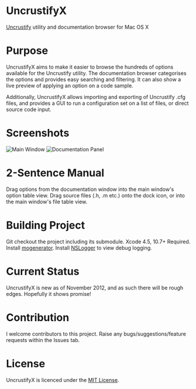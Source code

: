 UncrustifyX
===========

[Uncrustify](http://uncrustify.sourceforge.net) utility and documentation browser for Mac OS X
# Purpose
UncrustifyX aims to make it easier to browse the hundreds of options available for the Uncrustify utility. 
The documentation browser categorises the options and provides easy searching and filtering. It can also show a live preview of applying an option on a code sample. 

Additionally, UncrustifyX allows importing and exporting of Uncrustify .cfg files, and provides a GUI to run a configuration set on a list of files, or direct source code input.
# Screenshots
![Main Window](https://raw.github.com/ryanmaxwell/UncrustifyX/screenshots/MainWindow.png "Main Window")
![Documentation Panel](https://raw.github.com/ryanmaxwell/UncrustifyX/screenshots/DocumentationPanel.png "DocumentationPanel")
# 2-Sentence Manual
Drag options from the documentation window into the main window's option table view. 
Drag source files (.h, .m etc.) onto the dock icon, or into the main window's file table view. 
# Building Project
Git checkout the project including its submodule. Xcode 4.5, 10.7+ Required. Install [mogenerator](http://rentzsch.github.com/mogenerator/). Install [NSLogger](https://github.com/fpillet/NSLogger) to view debug logging.
# Current Status
UncrustifyX is new as of November 2012, and as such there will be rough edges. Hopefully it shows promise!
# Contribution
I welcome contributors to this project. Raise any bugs/suggestions/feature requests within the Issues tab. 
# License
UncrustifyX is licenced under the [MIT License](http://opensource.org/licenses/MIT).